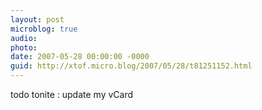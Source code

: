```yaml
---
layout: post
microblog: true
audio: 
photo: 
date: 2007-05-28 00:00:00 -0000
guid: http://xtof.micro.blog/2007/05/28/t81251152.html
---
```

todo tonite : update my vCard
